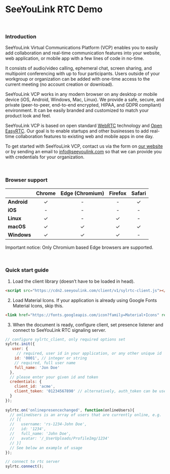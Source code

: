 # SeeYouLink RTC Demo

<br>

### Introduction

SeeYouLink Virtual Communications Platform (VCP) enables you to easily add collaboration and real-time communication features into your website, web application, or mobile app with a few lines of code in no-time.

It consists of audio/video calling, ephemeral chat, screen sharing, and multipoint conferencing with up to four participants. Users outside of your workgroup or organization can be added with one-time access to the current meeting (no account creation or download).

SeeYouLink VCP works in any modern browser on any desktop or mobile device (iOS, Android, Windows, Mac, Linux). We provide a safe, secure, and private (peer-to-peer, end-to-end encrypted, HIPAA, and GDPR compliant) environment.  It can be easily branded and customized to match your product look and feel.

SeeYouLink VCP is based on open standard [WebRTC](https://webrtc.org) technology and [Open EasyRTC](https://github.com/open-easyrtc/open-easyrtc). Our goal is to enable startups and other businesses to add real-time collaboration features to existing web and mobile apps in one day.

To get started with SeeYouLink VCP, contact us via the form on [our website](https://seeyoulink.com/pages/vcp/) or by sending an email to info@seeyoulink.com so that we can provide you with credentials for your organization.

<br>

### Browser support

|              | Chrome | Edge (Chromium) | Firefox | Safari |
|--------------|:------:|:---------------:|:-------:|:------:|
| **Android**  | ✓      | -               | -       | ✓      |
| **iOS**      | -      | -               | -       | -      |
| **Linux**    | ✓      | -               | ✓       | -      |
| **macOS**    | ✓      | ✓               | ✓       | ✓      |
| **Windows**  | ✓      | ✓               | ✓       | -      |

Important notice: Only Chromium based Edge browsers are supported.

<br>

### Quick start guide
1. Load the client library (doesn’t have to be loaded in head).
```html
<script src="https://cdn2.seeyoulink.com/client/v1/sylrtc-client.js"></script>
```

2. Load Material Icons. If your application is already using Google Fonts Material Icons, skip this.
```html
<link href="https://fonts.googleapis.com/icon?family=Material+Icons" rel="stylesheet">
```

3. When the document is ready, configure client, set presence listener and connect to SeeYouLink RTC signaling server.

```javascript
// configure sylrtc_client, only required options set
sylrtc.init({  
   user: {
     // required, user id in your application, or any other unique id
    id: '0001', // integer or string
    // required, full user name
    full_name: 'Jon Doe'
  },
  // please enter your given id and token
  credentials: {
    client_id: 'acme',
    client_token: '01234567890' // alternatively, auth_token can be use
  }
});
 
sylrtc.on('onlinepresencechanged', function(onlineUsers){  
  // onlineUsers is an array of users that are currently online, e.g.
  // [{
  //   username: 'rs-1234-John Doe', 
  //   id: '1234',
  //   full_name: 'John Doe',
  //   avatar: '/_UserUploads/ProfileImg/1234'
  // }]
  // See below an example of usage 
});

// connect to rtc server
sylrtc.connect();
```



